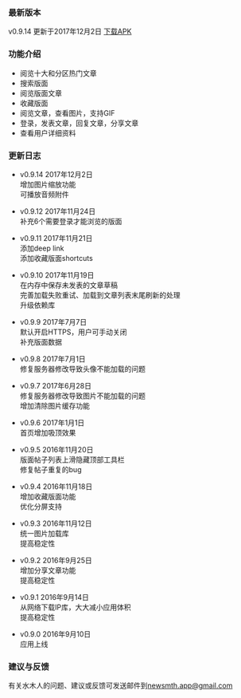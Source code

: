 ### 最新版本
v0.9.14 更新于2017年12月2日 [下载APK](https://github.com/cameoh/dirac/releases/download/v0.9.14/dirac-v0.9.14.apk)

### 功能介绍
* 阅览十大和分区热门文章
* 搜索版面
* 阅览版面文章
* 收藏版面
* 阅览文章，查看图片，支持GIF
* 登录，发表文章，回复文章，分享文章
* 查看用户详细资料

### 更新日志
* v0.9.14 2017年12月2日  
增加图片缩放功能  
可播放音频附件

* v0.9.12 2017年11月24日  
补充6个需要登录才能浏览的版面

* v0.9.11 2017年11月21日  
添加deep link  
添加收藏版面shortcuts

* v0.9.10 2017年11月19日  
在内存中保存未发表的文章草稿  
完善加载失败重试、加载到文章列表末尾刷新的处理  
升级依赖库

* v0.9.9 2017年7月7日  
默认开启HTTPS，用户可手动关闭  
补充版面数据

* v0.9.8 2017年7月1日  
修复服务器修改导致头像不能加载的问题  

* v0.9.7 2017年6月28日  
修复服务器修改导致图片不能加载的问题  
增加清除图片缓存功能

* v0.9.6 2017年1月1日  
首页增加吸顶效果

* v0.9.5 2016年11月20日  
版面帖子列表上滑隐藏顶部工具栏  
修复帖子重复的bug

* v0.9.4 2016年11月18日  
增加收藏版面功能  
优化分屏支持

* v0.9.3 2016年11月12日  
统一图片加载库  
提高稳定性

* v0.9.2 2016年9月25日  
增加分享文章功能  
提高稳定性

* v0.9.1 2016年9月14日  
从网络下载IP库，大大减小应用体积  
提高稳定性

* v0.9.0 2016年9月10日  
应用上线

### 建议与反馈
有关水木人的问题、建议或反馈可发送邮件到<newsmth.app@gmail.com>

